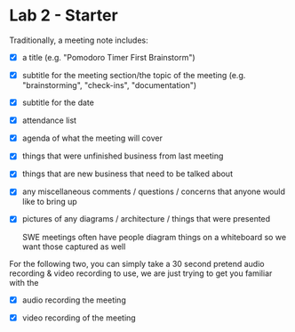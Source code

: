 # Lab 2 - Starter

Traditionally, a meeting note includes:

- [x] a title (e.g. "Pomodoro Timer First Brainstorm")

- [x] subtitle for the meeting section/the topic of the meeting (e.g. "brainstorming", "check-ins", "documentation")

- [x] subtitle for the date

- [x] attendance list

- [x] agenda of what the meeting will cover

- [x] things that were unfinished business from last meeting

- [x] things that are new business that need to be talked about

- [x] any miscellaneous comments / questions / concerns that anyone would like to bring up


- [x] pictures of any diagrams / architecture / things that were presented

  SWE meetings often have people diagram things on a whiteboard so we want those captured as well


For the following two, you can simply take a 30 second pretend audio recording & video recording to use, we are just trying to get you familiar with the <audio> and <video> elements. Yes, you must have both audio and video elements, and yes, you can use the audio from the video you took for the audio element, it just has to be in a separate audio file.

- [x] audio recording the meeting

- [x] video recording of the meeting

